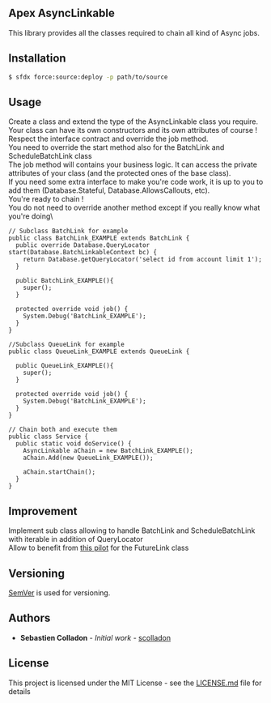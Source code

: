 ## Apex AsyncLinkable

This library provides all the classes required to chain all kind of Async jobs.

## Installation

```bash
$ sfdx force:source:deploy -p path/to/source
```

## Usage

Create a class and extend the type of the AsyncLinkable class you require.\
Your class can have its own constructors and its own attributes of course !\
Respect the interface contract and override the job method.\
You need to override the start method also for the BatchLink and ScheduleBatchLink class\
The job method will contains your business logic. It can access the private attributes of your class (and the protected ones of the base class).\
If you need some extra interface to make you're code work, it is up to you to add them (Database.Stateful, Database.AllowsCallouts, etc).\
You're ready to chain !\
You do not need to override another method except if you really know what you're doing\

```apex
// Subclass BatchLink for example
public class BatchLink_EXAMPLE extends BatchLink {
  public override Database.QueryLocator start(Database.BatchLinkableContext bc) {
    return Database.getQueryLocator('select id from account limit 1');
  }

  public BatchLink_EXAMPLE(){
    super();
  }

  protected override void job() {
    System.Debug('BatchLink_EXAMPLE');
  }
}

//Subclass QueueLink for example
public class QueueLink_EXAMPLE extends QueueLink {

  public QueueLink_EXAMPLE(){
    super();
  }

  protected override void job() {
    System.Debug('BatchLink_EXAMPLE');
  }
}

// Chain both and execute them
public class Service {
  public static void doService() {
    AsyncLinkable aChain = new BatchLink_EXAMPLE();
    aChain.Add(new QueueLink_EXAMPLE());

    aChain.startChain();
  }
}
```

## Improvement

Implement sub class allowing to handle BatchLink and ScheduleBatchLink with iterable in addition of QueryLocator\
Allow to benefit from [this pilot](https://developer.salesforce.com/docs/atlas.en-us.apexcode.meta/apexcode/apex_enhanced_FutureLink_overview.htm) for the FutureLink class

## Versioning

[SemVer](http://semver.org/) is used for versioning.

## Authors

- **Sebastien Colladon** - _Initial work_ - [scolladon](https://github.com/scolladon)

## License

This project is licensed under the MIT License - see the [LICENSE.md](LICENSE.md) file for details
